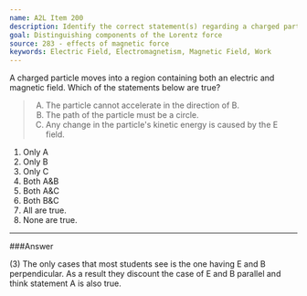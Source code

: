 ```yaml
---
name: A2L Item 200
description: Identify the correct statement(s) regarding a charged particle in a region having both an electric and magnetic field.
goal: Distinguishing components of the Lorentz force
source: 283 - effects of magnetic force
keywords: Electric Field, Electromagnetism, Magnetic Field, Work
---
```


A charged particle moves into a region containing both an electric and
magnetic field.  Which of the statements below are true?

<blockquote> <ol type="A"> <li>The particle cannot accelerate in the
direction of B.</li> <li>The path of the particle must be a circle.</li>
<li>Any change in the particle's kinetic energy is caused by the E
field.</li> </ol> </blockquote>

1. Only A
2. Only B
3. Only C
4. Both A&B
5. Both A&C
6. Both B&C
7. All are true.
8. None are true.


<hr/>

###Answer

(3) The only cases that most students see is the one having E and B
perpendicular. As a result they discount the case of E and B parallel
and think statement A is also true.
